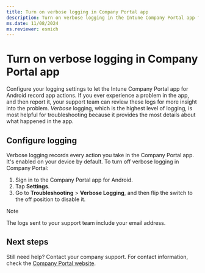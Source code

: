 ```yaml
---
title: Turn on verbose logging in Company Portal app
description: Turn on verbose logging in the Intune Company Portal app for Android to improve troubleshooting on your Android device.
ms.date: 11/08/2024
ms.reviewer: esmich
---
```


# Turn on verbose logging in Company Portal app

Configure your logging settings to let the Intune Company Portal app for Android record app actions. If you ever experience a problem in the app, and then report it, your support team can review these logs for more insight into the problem. *Verbose* logging, which is the highest level of logging, is most helpful for troubleshooting because it provides the most details about what happened in the app.

## Configure logging
Verbose logging records every action you take in the Company Portal app. It's enabled on your device by default. To turn off verbose logging in Company Portal:

1. Sign in to the Company Portal app for Android.
2. Tap **Settings**.
3. Go to **Troubleshooting** > **Verbose Logging**, and then flip the switch to the off position to disable it.

> [!NOTE]
> The logs sent to your support team include your email address.

## Next steps

Still need help? Contact your company support. For contact information, check the [Company Portal website](https://go.microsoft.com/fwlink/?linkid=2010980).

